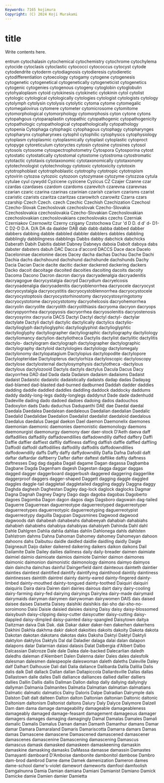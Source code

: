 ```yaml
---
Keywords: 7165 kojimura
Copyright: (C) 2024 Koji Murakami
---
```


# title

Write contents here.



entrum cytochalasin cytochemical cytochemistry cytochrome cytochylema cytocide cytoclasis cytoclastic
cytococci cytococcus cytocyst cytode cytodendrite cytoderm cytodiagnosis cytodieresis cytodieretic cytodifferentiation
cytoecology cytogamy cytogene cytogenesis cytogenetic cytogenetical cytogenetically cytogeneticist cytogenetics cytogenic
cytogenies cytogenous cytogeny cytoglobin cytoglobulin cytohyaloplasm cytoid cytokinesis cytokinetic cytokinin
cytol cytolist cytologic cytological cytologically cytologies cytologist cytologists cytology cytolymph
cytolysin cytolysis cytolytic cytoma cytome cytomegalic cytomegalovirus cytomere cytometer cytomicrosome
cytomitome cytomorphological cytomorphology cytomorphosis cyton cytone cytons cytopahgous cytoparaplastin cytopathic
cytopathogenic cytopathogenicity cytopathologic cytopathological cytopathologically cytopathology cytopenia Cytophaga cytophagic cytophagous
cytophagy cytopharynges cytopharynx cytopharynxes cytophil cytophilic cytophysics cytophysiology cytoplasm cytoplasmic
cytoplasmically cytoplast cytoplastic cytoproct cytopyge cytoreticulum cytoryctes cytosin cytosine cytosines
cytosol cytosols cytosome cytospectrophotometry Cytospora Cytosporina cytost cytostatic cytostatically cytostomal
cytostome cytostroma cytostromatic cytotactic cytotaxis cytotaxonomic cytotaxonomically cytotaxonomy cytotechnologist cytotechnology
cytotoxic cytotoxicity cytotoxin cytotrophoblast cytotrophoblastic cytotrophy cytotropic cytotropism cytovirin cytozoa
cytozoic cytozoon cytozymase cytozyme cytozzoa cytula cytulae cyul cywydd Cyzicene
cyzicene Cyzicus CZ Czajer Czanne czar czardas czardases czardom czardoms
czarevitch czarevna czarevnas czarian czaric czarina czarinas czarinian czarish czarism
czarisms czarist czaristic czarists czaritza czaritzas czarowitch czarowitz Czarra czars
czarship Czech Czech. czech Czechic Czechish Czechization Czechosl Czecho-Slovak Czechoslovak
czechoslovak Czecho-Slovakia Czechoslovakia czechoslovakia Czecho-Slovakian Czechoslovakian czechoslovakian czechoslovakians czechoslovaks czechs
Czerniak Czerniakov Czernowitz Czerny czigany Czstochowa Czur 'd D D.
d d' d- D1-C D2-D D.A. D/A DA da daalder
DAB dab dabb dabba dabbed dabber dabbers dabbing dabble dabbled
dabbler dabblers dabbles dabbling dabblingly dabblingness dabblings Dabbs dabby dabchick
dabchicks Daberath Dabih Dabitis dablet Dabney Dabneys daboia Dabolt daboya
dabs dabster dabsters dabuh DAC Dacca d'accord DACCS Dace dace
Dacelo Daceloninae dacelonine daces Dacey dacha dachas Dachau Dache Dachi
Dachia dachs dachshound dachshund dachshunde dachshunds Dachy Dacia Dacian Dacie
dacite dacitic dacker dackered dackering dackers Dacko dacoit dacoitage dacoited
dacoities dacoiting dacoits dacoity Dacoma Dacono Dacron dacron dacrya dacryadenalgia
dacryadenitis dacryagogue dacrycystalgia dacryd Dacrydium dacryelcosis dacryoadenalgia dacryoadenitis dacryoblenorrhea dacryocele
dacryocyst dacryocystalgia dacryocystitis dacryocystoblennorrhea dacryocystocele dacryocystoptosis dacryocystorhinostomy dacryocystosyringotomy dacryocystotome dacryocystotomy
dacryohelcosis dacryohemorrhea dacryolin dacryolite dacryolith dacryolithiasis dacryoma dacryon dacryops dacryopyorrhea
dacryopyosis dacryorrhea dacryosolenitis dacryostenosis dacryosyrinx dacryuria DACS Dactyi Dactyl dactyl
dactyl- dactylar dactylate Dactyli dactyli dactylic dactylically dactylics dactylio- dactylioglyph
dactylioglyphic dactylioglyphist dactylioglyphtic dactylioglyphy dactyliographer dactyliographic dactyliography dactyliology dactyliomancy dactylion
dactyliotheca Dactylis dactylist dactylitic dactylitis dactylo- dactylogram dactylograph dactylographer dactylographic
dactylography dactyloid dactylologies dactylology dactylomegaly dactylonomy dactylopatagium Dactylopius dactylopodite dactylopore
Dactylopteridae Dactylopterus dactylorhiza dactyloscopic dactyloscopy dactylose dactylosternal dactylosymphysis dactylotheca -dactylous
dactylous dactylozooid Dactyls dactyls dactylus Dacula Dacus Dacy dacyorrhea DAD
dad Dada dada Dadaism dadaism dadaisms Dadaist dadaist Dadaistic dadaistic
dadaistically dadaists dadap dadas Dadayag dad-blamed dad-blasted dad-burned dadburned Daddah
dadder daddies dadding daddle daddled daddles daddling daddock daddocky daddums
daddy daddy-long-legs daddy-longlegs daddynut Dade dade dadenhudd Dadeville dading dado
dadoed dadoes dadoing dados dadouchos Dadoxylon dads Dadu daduchus Dadupanthi
DAE dae Daedal daedal Daedala Daedalea Daedalean daedaleous Daedalian daedalian
Daedalic Daedalid Daedalidae Daedalion Daedalist daedalist daedaloid daedalous Daedalus daedalus
Daegal daekon Dael daemon Daemonelix daemones daemonian daemonic daemonies daemonistic
daemonology daemons daemonurgist daemonurgy daemony daer daer-stock D'Aeth daeva daff
daffadillies daffadilly daffadowndillies daffadowndilly daffed daffery Daffi Daffie daffier daffiest
daffily daffiness daffing daffish daffle daffled daffling Daffodil daffodil daffodillies
daffodilly daffodils daffodowndillies daffodowndilly daffs Daffy daffy daffydowndilly Dafla Dafna
Dafodil daft daftar daftardar daftberry Dafter dafter daftest daftlike daftly
daftness daftnesses Dag dag dagaba Dagall dagame Dagan dagassa Dagbamba
Dagbane Dagda Dagenham dagesh Dagestan dagga daggar daggas dagged dagger
daggerboard daggerbush daggered daggering daggerlike daggerproof daggers dagger-shaped Daggett dagging
daggle daggled daggles daggle-tail daggletail daggletailed daggling daggly Daggna daggy
Daghda daghesh Daghestan Dagley dag-lock daglock daglocks Dagmar Dagna Dagnah
Dagney Dagny Dago dago dagoba dagobas Dagoberto dagoes Dagomba Dagon
dagon dagos dags Dagsboro dagswain dag-tailed Daguerre Daguerrean daguerreotype daguerreotyped
daguerreotyper daguerreotypes daguerreotypic daguerreotyping daguerreotypist daguerreotypy daguilla Dagupan Dagusmines Dagwood
dagwood dagwoods dah dahabeah dahabeahs dahabeeyah dahabiah dahabiahs dahabieh dahabiehs
dahabiya dahabiyas dahabiyeh Dahinda Dahl dahl Dahle Dahlgren Dahlia dahlia
dahlias dahlin Dahlonega dahls dahlsten Dahlstrom dahms Dahna Dahoman Dahomey
dahomey Dahomeyan dahoon dahoons dahs Daibutsu daidle daidled daidlie daidling
daidly Daigle Daigneault Daijo daiker daikered daikering daikers daikon daikons
Dail Dailamite Daile Dailey dailies dailiness daily daily-breader daimen daimiate
daimiel daimio daimioate daimios daimiote Daimler daimon daimones daimonic daimonion
daimonistic daimonology daimons daimyo daimyos dain daincha dainchas dainful Daingerfield
daint dainteous dainteth daintier dainties daintiest daintified daintify daintifying daintihood
daintily daintiness daintinesses daintith daintrel dainty dainty-eared dainty-fingered dainty-limbed dainty-mouthed
dainty-tongued dainty-toothed Daiquiri daiquiri daiquiris Daira daira Dairen dairi dairies
dairous dairt dairy dairy-cooling dairy-farming dairy-fed dairying dairyings Dairylea dairy-made
dairymaid dairymaids dairyman dairymen dairywoman dairywomen DAIS dais daised daisee
daises Daisetta Daisey daishiki daishikis dai-sho dai-sho-no-soroimono Daisi Daisie daisied
daisies daising Daisy daisy daisy-blossomed daisybush daisy-clipping daisy-cutter daisycutter daisy-cutting
daisy-dappled daisy-dimpled daisy-painted daisy-spangled Daisytown daitya Daitzman daiva Dak Dak.
dak Dakar daker daker-hen dakerhen dakerhens Dakhini Dakhla dakhma dakir
dakoit dakoities dakoits dakoity Dakota dakota Dakotan dakotan dakotans dakotas
daks Daksha Daktyi Daktyl Daktyli daktylon daktylos Daktyls Dal dal
Daladier dalaga dalai dalan dalapon dalapons dalar Dalarnian dalasi dalasis
Dalat Dalbergia d'Albert Dalbo Dalcassian Dalcroze Dale dale Dalea dale-backed
Dalecarlian daledh daledhs daleman d'Alembert Dalen Dalenna daler Dales dales
dalesfolk dalesman dalesmen dalespeople daleswoman daleth daleths Daleville Daley dalf
Dalhart Dalhousie Dali dali Dalia daliance Dalibarda Dalila Dalilia Dalis
dalis dalk Dall dallack Dallan dallan Dallapiccola Dallardsville Dallas dallas
Dallastown dalle dalles Dalli dalliance dalliances dallied dallier dalliers dallies
Dallin Dallis dallis Dallman Dallon dallop dally dallying dallyingly dallyman
Dalmania Dalmanites Dalmatia Dalmatian dalmatian dalmatians Dalmatic dalmatic dalmatics Dalny
Daloris Dalpe Dalradian Dalrymple dals Dalston Dalt dalt dalteen Dalton
dalton Daltonian daltonian Daltonic daltonic Daltonism daltonism Daltonist daltons Dalury
Daly Dalyce Dalymore Dalzell Dam dam dama damage damageability damageable
damageableness damageably damaged damage-feasant damagement damageous damager damagers damages damaging
damagingly Damal Damalas Damales Damali damalic Damalis Damalus Daman daman
Damanh Damanhur damans Damar damar Damara Damaraland Damaris Damariscotta Damarra
damars Damas damas Damascene damascene Damascened damascened damascener damascenes damascenine
Damascening damascening Damascus damascus damask damasked damaskeen damaskeening damaskin damaskine
damasking damasks DaMassa damasse damassin Damastes Damayanti damboard D'Amboise dambonite
dambonitol dambose Dambro dam-brod dambrod Dame dame Damek damenization Dameron
dames dame-school dame's-violet damewort dameworts damfool damfoolish Damgalnunna Damia Damian
damiana Damiani Damianist Damiano Damick Damicke damie Damien damier Damietta
